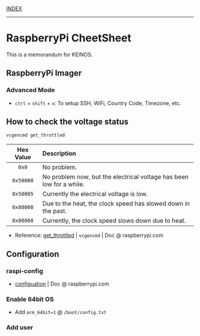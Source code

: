 [INDEX](../)

---

# RaspberryPi CheetSheet

This is a memorandum for KEINOS.

## RaspberryPi Imager

### Advanced Mode

- `ctrl` + `shift` + `x`: To setup SSH, WiFi, Country Code, Timezone, etc.

## How to check the voltage status

```bash
vcgencmd get_throttled
```

| Hex Value | Description |
| :--: | :--- |
| `0x0` | No problem. |
| `0x50000` | No problem now, but the electrical voltage has been low for a while.|
| `0x50005` | Currently the electrical voltage is low. |
| `0x80000` | Due to the heat, the clock speed has slowed down in the past. |
| `0x80008` | Currently, the clock speed slows down due to heat. |

- Reference:
  [get_throttled](https://www.raspberrypi.com/documentation/computers/os.html#get_throttled) | `vcgencmd` | Doc @ raspberrypi.com

## Configuration

### raspi-config

- [configuation](https://www.raspberrypi.com/documentation/computers/configuration.html) | Doc @ raspberrypi.com

### Enable 64bit OS

- Add `arm_64bit=1` @ `/boot/config.txt`

### Add user

```bash

```
